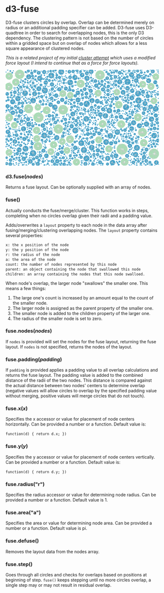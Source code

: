 # d3-fuse

D3-fuse clusters circles by overlap. Overlap can be determined merely on radius or an additional padding specifier can be added. D3-fuse uses D3-quadtree in order to search for overlapping nodes, this is the only D3 dependency. The clustering pattern is not based on the number of circles within a gridded space but on overlap of nodes which allows for a less square appearance of clustered nodes.

*This is a related project of my initial [cluster attempt](https://github.com/Andrew-Reid/d3-marker-cluster) which uses a modified force layout (I intend to continue that as a force for force layouts).* 

<a href="https://bl.ocks.org/Andrew-Reid/6edf5fea96a6987ee53b8683c42aa50b"><img src="demo1.png"></img></a>





### d3.fuse(*nodes*)

Returns a fuse layout. Can be optionally supplied with an array of nodes. 

### fuse()

Actually conducts the fuse/merge/cluster. This function works in steps, completing when no circles overlap given their radii and a padding value.

Adds/overwrites a `layout` property to each node in the data array after fusing/merging/clustering overlapping nodes. The `layout` property contains several properties:

```
x: the x position of the node
y: the y position of the node
r: the radius of the node
a: the area of the node
count: the number of nodes represented by this node
parent: an object containing the node that swallowed this node
children: an array containing the nodes that this node swalloed.
```

When node's overlap, the larger node "swallows" the smaller one. This means a few things:
1. The large one's count is increased by an amount equal to the count of the smaller node.
2. The larger node is assigned as the parent property of the smaller one.
3. The smaller node is added to the children property of the larger one.
4. The radius of the smaller node is set to zero.


### fuse.nodes(*nodes*)

If `nodes` is provided will set the nodes for the fuse layout, returning the fuse layout. If `nodes` is not specified, returns the nodes of the layout.

### fuse.padding(*padding*)

If `padding` is provided applies a padding value to all overlap calculations and returns the fuse layout. The padding value is added to the combined distance of the radii of the two nodes. This distance is compared against the actual distance between two nodes' centers to determine overlap (negative values will allow circles to overlap by the specified padding value without merging, positive values will merge circles that do not touch).

### fuse.x(*x*)

Specifies the x accessor or value for placement of node centers horizontally. Can be provided a number or a function. Default value is:

``` function(d) { return d.x; }) ```


### fuse.y(*y*)

Specifies the y accessor or value for placement of node centers vertically. Can be provided a number or a function. Default value is:

``` function(d) { return d.y; }) ```

### fuse.radius("r")

Specifies the radius accessor or value for determining node radius. Can be provided a number or a function. Default value is 1.

### fuse.area("a")

Specifies the area or value for determining node area. Can be provided a number or a function. Default value is pi.

### fuse.defuse()

Removes the layout data from the nodes array.

### fuse.step()

Goes through all circles and checks for overlaps based on positions at beginning of step. `fuse()` keeps stepping until no more circles overlap, a single step may or may not result in residual overlap. 

